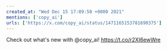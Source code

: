 ```yaml
---
created_at: "Wed Dec 15 17:09:50 +0000 2021"
mentions: ['copy_ai']
urls: ['https://x.com/copy_ai/status/1471165153781690375']
---
```


Check out what's new with @copy_ai! https://t.co/r2XI6ewWre